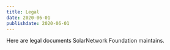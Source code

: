 ```yaml
---
title: Legal
date: 2020-06-01
publishdate: 2020-06-01
---
```


Here are legal documents SolarNetwork Foundation maintains.
